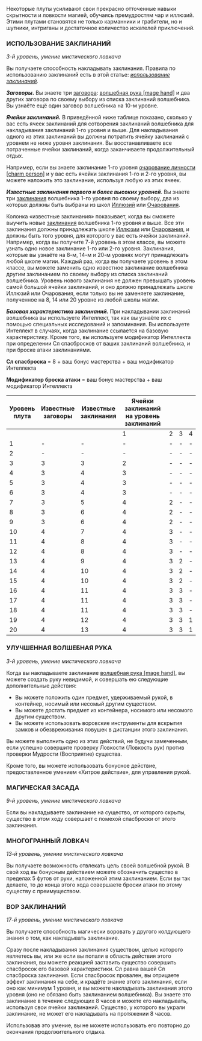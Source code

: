 Некоторые плуты усиливают свои прекрасно отточенные навыки скрытности и ловкости магией, обучаясь премудростям чар и иллюзий. Этими плутами становятся не только карманники и грабители, но и шутники, интриганы и достаточное количество искателей приключений.

  

### ИСПОЛЬЗОВАНИЕ ЗАКЛИНАНИЙ

_3-й уровень, умение мистического ловкача_

Вы получаете способность накладывать заклинания. Правила по использованию заклинаний есть в этой статье: [_использование заклинаний_](https://dnd.su/articles/mechanics/157-spellcasting/).

**_Заговоры_.** Вы знаете три [заговора](https://dnd.su/spells/?search=&level=0&school=&class=21&concentration=&source=): [волшебная рука [mage hand]](https://dnd.su/spells/26-mage_hand/) и два других заговора по своему выбору из списка заклинаний волшебника. Вы узнаёте ещё один заговор волшебника на 10-м уровне.

**_Ячейки заклинаний._** В приведённой ниже таблице показано, сколько у вас есть ячеек заклинаний для сотворения заклинаний волшебника для накладывания заклинаний 1-го уровня и выше. Для накладывания одного из этих заклинаний вы должны потратить ячейку заклинаний с уровнем не ниже уровня заклинания. Вы восстанавливаете все потраченные ячейки заклинаний, когда заканчиваете продолжительный отдых.

Например, если вы знаете заклинание 1-го уровня [очарование личности [charm person]](https://dnd.su/spells/221-charm_person/) и у вас есть ячейки заклинания 1-го и 2-го уровня, вы можете наложить это заклинание, используя любую из этих ячеек.

**_Известные заклинания первого и более высоких уровней_**. Вы знаете три [заклинания](https://dnd.su/spells/?search=&level=1&class=21) волшебника 1-го уровня по своему выбору, два из которых должны быть выбраны из школ [Иллюзий](https://dnd.su/spells/?search=&level=1&school=3&class=21) или [Очарования](https://dnd.su/spells/?search=&level=1&school=6&class=21).

Колонка «известные заклинания» показывает, когда вы сможете выучить новые [заклинания](https://dnd.su/spells/?search=&level=1%7C2%7C3%7C4&class=21) волшебника 1-го уровня и выше. Все эти заклинания должны принадлежать школе [Иллюзии](https://dnd.su/spells/?search=&level=1%7C2%7C3%7C4&school=3&class=21) или [Очарования](https://dnd.su/spells/?search=&level=1%7C2%7C3%7C4&school=6&class=21), и должны быть того уровня, для которого у вас есть ячейки заклинаний. Например, когда вы получите 7-й уровень в этом классе, вы можете узнать одно новое заклинание 1-го или 2-го уровня. Заклинания, которые вы узнаёте на 8-м, 14-м и 20-м уровнях могут принадлежать любой школе магии. Каждый раз, когда вы получаете уровень в этом классе, вы можете заменить одно известное заклинание волшебника другим заклинанием по своему выбору из списка заклинаний волшебника. Уровень нового заклинания не должен превышать уровень самой большой ячейки заклинаний, и оно должно принадлежать школе Иллюзий или Очарования, если только вы не заменяете заклинание, полученное на 8, 14 или 20 уровне из любой школы магии.

**_Базовая характеристика заклинаний_.** При накладывании заклинаний волшебника вы используете Интеллект, так как вы узнаёте их с помощью специальных исследований и запоминания. Вы используете Интеллект в случаях, когда заклинание ссылается на базовую характеристику. Кроме того, вы используете модификатор Интеллекта при определении Сл спасбросков от ваших заклинаний волшебника, и при броске атаки заклинаниями.

**Сл спасброска** = 8 + ваш бонус мастерства + ваш модификатор Интеллекта

**Модификатор броска атаки** = ваш бонус мастерства + ваш модификатор Интеллекта

  


| Уровень  <br>плута | Известные  <br>заговоры | Известные  <br>заклинания | Ячейки заклинаний на уровень заклинаний |     |     |     |
| ------------------ | ----------------------- | ------------------------- | --------------------------------------- | --- | --- | --- |
|                    |                         |                           | 1                                       | 2   | 3   | 4   |
| 1                  | -                       | -                         | -                                       | -   | -   | -   |
| 2                  | -                       | -                         | -                                       | -   | -   | -   |
| 3                  | 3                       | 3                         | 2                                       | -   | -   | -   |
| 4                  | 3                       | 4                         | 3                                       | -   | -   | -   |
| 5                  | 3                       | 4                         | 3                                       | -   | -   | -   |
| 6                  | 3                       | 4                         | 3                                       | -   | -   | -   |
| 7                  | 3                       | 5                         | 4                                       | 2   | -   | -   |
| 8                  | 3                       | 6                         | 4                                       | 2   | -   | -   |
| 9                  | 3                       | 6                         | 4                                       | 2   | -   | -   |
| 10                 | 4                       | 7                         | 4                                       | 3   | -   | -   |
| 11                 | 4                       | 8                         | 4                                       | 3   | -   | -   |
| 12                 | 4                       | 8                         | 4                                       | 3   | -   | -   |
| 13                 | 4                       | 9                         | 4                                       | 3   | 2   | -   |
| 14                 | 4                       | 10                        | 4                                       | 3   | 2   | -   |
| 15                 | 4                       | 10                        | 4                                       | 3   | 2   | -   |
| 16                 | 4                       | 11                        | 4                                       | 3   | 3   | -   |
| 17                 | 4                       | 11                        | 4                                       | 3   | 3   | -   |
| 18                 | 4                       | 11                        | 4                                       | 3   | 3   | -   |
| 19                 | 4                       | 12                        | 4                                       | 3   | 3   | 1   |
| 20                 | 4                       | 13                        | 4                                       | 3   | 3   | 1   |

  

### УЛУЧШЕННАЯ ВОЛШЕБНАЯ РУКА

_3-й уровень, умение мистического ловкача_

Когда вы накладываете заклинание [волшебная рука [mage hand]](https://dnd.su/spells/26-mage_hand/), вы можете создать руку невидимой, и совершать ею следующие дополнительные действия:

- Вы можете положить один предмет, удерживаемый рукой, в контейнер, носимый или несомый другим существом.
- Вы можете достать предмет из контейнера, носимого или несомого другим существом.
- Вы можете использовать воровские инструменты для вскрытия замков и обезвреживания ловушек в дистанции этого заклинания.

Вы можете выполнить одно из этих действий, не будучи замеченным, если успешно совершите проверку Ловкости (Ловкость рук) против проверки Мудрости (Восприятие) существа.

Кроме того, вы можете использовать бонусное действие, предоставленное умением «Хитрое действие», для управления рукой.  
  

### МАГИЧЕСКАЯ ЗАСАДА

_9-й уровень, умение мистического ловкача_

Если вы накладываете заклинание на существо, от которого скрыты, существо в этом ходу совершает с помехой спасброски от этого заклинания.

  

### МНОГОГРАННЫЙ ЛОВКАЧ

_13-й уровень, умение мистического ловкача_

Вы получаете возможность отвлекать цель своей волшебной рукой. В свой ход вы бонусным действием можете обозначить существо в пределах 5 футов от руки, наложенной этим заклинанием. Если вы так делаете, то до конца этого хода совершаете броски атаки по этому существу с преимуществом.

  

### ВОР ЗАКЛИНАНИЙ

_17-й уровень, умение мистического ловкача_

Вы получаете способность магически воровать у другого колдующего знания о том, как накладывать заклинание.

Сразу после накладывания заклинания существом, целью которого являетесь вы, или же если вы попали в область действия этого заклинания, вы можете реакцией заставить существо совершить спасбросок его базовой характеристики. Сл равна вашей Сл спасброска заклинания. Если спасбросок провален, вы отрицаете эффект заклинания на себе, и крадёте знание этого заклинания, если оно как минимум 1 уровня, и вы можете накладывать заклинания этого уровня (оно не обязано быть заклинанием волшебника). Вы знаете это заклинание в течение следующих 8 часов и можете его накладывать, используя свои ячейки заклинаний. Существо, у которого вы украли заклинание, не может его накладывать на протяжении 8 часов.

Использовав это умение, вы не можете использовать его повторно до окончания продолжительного отдыха.